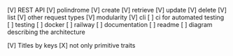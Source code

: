 [V] REST API
[V] polindrome
[V] create
[V] retrieve
[V] update
[V] delete
[V] list
[V] other request types
[V] modularity
[V] cli
[ ] ci for automated testing
[ ] testing
[ ] docker
[ ] railway
[ ] documentation
[ ] readme
[ ] diagram describing the architecture

[V] Titles by keys
[X] not only primitive traits